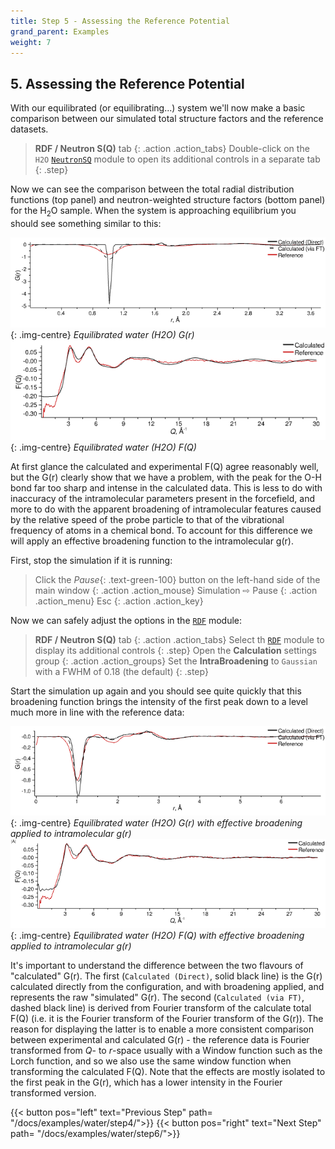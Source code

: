 ```yaml
---
title: Step 5 - Assessing the Reference Potential
grand_parent: Examples
weight: 7
---
```


## 5. Assessing the Reference Potential

With our equilibrated (or equilibrating...) system we'll now make a basic comparison between our simulated total structure factors and the reference datasets.

> **RDF / Neutron S(Q)** tab
{: .action .action_tabs}
> Double-click on the `H2O` [`NeutronSQ`](../../userguide/modules/neutronsq) module to open its additional controls in a separate tab
{: .step}

Now we can see the comparison between the total radial distribution functions (top panel) and neutron-weighted structure factors (bottom panel) for the H<sub>2</sub>O sample. When the system is approaching equilibrium you should see something similar to this:

![](equilibrated-h2o-gr.png){: .img-centre}
*Equilibrated water (H2O) G(r)*
![](equilibrated-h2o-fq.png){: .img-centre}
*Equilibrated water (H2O) F(Q)*

At first glance the calculated and experimental F(Q) agree reasonably well, but the G(r) clearly show that we have a problem, with the peak for the O-H bond far too sharp and intense in the calculated data. This is less to do with inaccuracy of the intramolecular parameters present in the forcefield, and more to do with the apparent broadening of intramolecular features caused by the relative speed of the probe particle to that of the vibrational frequency of atoms in a chemical bond. To account for this difference we will apply an effective broadening function to the intramolecular g(r).

First, stop the simulation if it is running:

> Click the _Pause_{: .text-green-100} button on the left-hand side of the main window
{: .action .action_mouse}
> Simulation &#8680; Pause
{: .action .action_menu}
> Esc
{: .action .action_key}

Now we can safely adjust the options in the [`RDF`](../../userguide/modules/rdf) module:

> **RDF / Neutron S(Q)** tab
{: .action .action_tabs}
> Select th [`RDF`](../../userguide/modules/rdf) module to display its additional controls
{: .step}
> Open the **Calculation** settings group
{: .action .action_groups}
> Set the **IntraBroadening** to `Gaussian` with a FWHM of 0.18 (the default)
{: .step}

Start the simulation up again and you should see quite quickly that this broadening function brings the intensity of the first peak down to a level much more in line with the reference data:

![](equilibrated-h2o-broadened-gr.png){: .img-centre}
*Equilibrated water (H2O) G(r) with effective broadening applied to intramolecular g(r)*
![](equilibrated-h2o-broadened-fq.png){: .img-centre}
*Equilibrated water (H2O) F(Q) with effective broadening applied to intramolecular g(r)*

It's important to understand the difference between the two flavours of "calculated" G(r). The first (`Calculated (Direct)`, solid black line) is the G(r) calculated directly from the configuration, and with broadening applied, and represents the raw "simulated" G(r). The second (`Calculated (via FT)`, dashed black line) is derived from Fourier transform of the calculate total F(Q) (i.e. it is the Fourier transform of the Fourier transform of the G(r)). The reason for displaying the latter is to enable a more consistent comparison between experimental and calculated G(r) - the reference data is Fourier transformed from _Q_- to _r_-space usually with a Window function such as the Lorch function, and so we also use the same window function when transforming the calculated F(Q). Note that the effects are mostly isolated to the first peak in the G(r), which has a lower intensity in the Fourier transformed version.

{{< button pos="left" text="Previous Step" path= "/docs/examples/water/step4/">}}
{{< button pos="right" text="Next Step" path= "/docs/examples/water/step6/">}}

